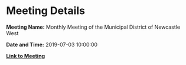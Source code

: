 # Meeting Details

**Meeting Name:** Monthly Meeting of the Municipal District of Newcastle West

**Date and Time:** 2019-07-03 10:00:00

**[Link to Meeting](https://www.limerick.ie/council/whats-on/monthly-meeting-municipal-district-newcastle-west-41)**
